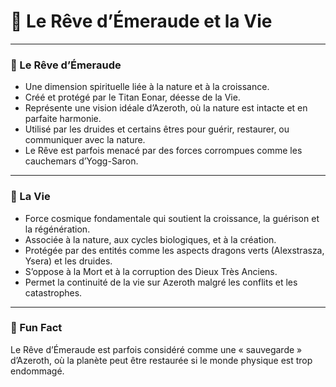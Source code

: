 # 🌿 Le Rêve d’Émeraude et la Vie

---

### 🌟 Le Rêve d’Émeraude

- Une dimension spirituelle liée à la nature et à la croissance.
- Créé et protégé par le Titan Eonar, déesse de la Vie.
- Représente une vision idéale d’Azeroth, où la nature est intacte et en parfaite harmonie.
- Utilisé par les druides et certains êtres pour guérir, restaurer, ou communiquer avec la nature.
- Le Rêve est parfois menacé par des forces corrompues comme les cauchemars d’Yogg-Saron.

---

### 🌱 La Vie

- Force cosmique fondamentale qui soutient la croissance, la guérison et la régénération.
- Associée à la nature, aux cycles biologiques, et à la création.
- Protégée par des entités comme les aspects dragons verts (Alexstrasza, Ysera) et les druides.
- S’oppose à la Mort et à la corruption des Dieux Très Anciens.
- Permet la continuité de la vie sur Azeroth malgré les conflits et les catastrophes.

---

### 🎉 Fun Fact

Le Rêve d’Émeraude est parfois considéré comme une « sauvegarde » d’Azeroth, où la planète peut être restaurée si le monde physique est trop endommagé.
